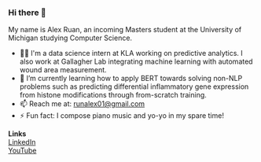 ### Hi there 👋

<!--**ZovcIfzm/ZovcIfzm** is a ✨ _special_ ✨ repository because its `README.md` (this file) appears on your GitHub profile.-->

My name is Alex Ruan, an incoming Masters student at the University of Michigan studying Computer Science.

- 🧑🏻‍ I'm a data science intern at KLA working on predictive analytics. I also work at Gallagher Lab integrating machine learning with automated wound area measurement.
- 🌱 I’m currently learning how to apply BERT towards solving non-NLP problems such as predicting differential inflammatory gene expression from histone modifications through from-scratch training.
- 📫 Reach me at: runalex01@gmail.com
- ⚡ Fun fact: I compose piano music and yo-yo in my spare time!

**Links**  
[LinkedIn](https://www.linkedin.com/in/alexruancs/)  
[YouTube](https://www.youtube.com/channel/UCRZ6Ry59gP_ZWkoyZwfCccw/videos)  


